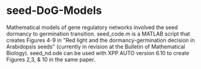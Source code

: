 # seed-DoG-Models
Mathematical models of gene regulatory networks involved the seed dormancy to germination transition. 
seed_code.m is a MATLAB script that creates Figures 4-9 in "Red light and the dormancy-germination decision in Arabidopsis seeds" (currently in revision at the Bulletin of Mathematical Biology). 
seed_nd.ode can be used with XPP AUTO version 6.10 to create Figures 2,3, & 10 in the same paper. 
